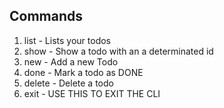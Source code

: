 ## Commands
1. list - Lists your todos
2. show - Show a todo with an a determinated id
3. new - Add a new Todo
4. done - Mark a todo as DONE
5. delete - Delete a todo
6. exit - USE THIS TO EXIT THE CLI
